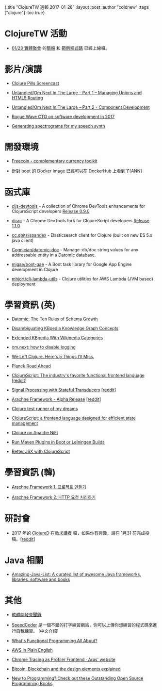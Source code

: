 {:title "ClojureTW 週報 2017-01-28"
:layout :post
:author "coldnew"
:tags  ["clojure"]
:toc true}

# ClojureTW 活動

* [01/23 實體聚會](https://www.meetup.com/Clojure-tw/events/236234639/) 的[簡報](https://lovecankill.com/talks/advanced-spec/advanced-spec.html) 和 [範例程式碼](https://github.com/cataska/spec-talks/blob/master/src/spec_talks/advanced.clj) 已經上線囉。

# 影片/演講

* [Clojure Pills Screencast](https://www.youtube.com/channel/UCH0CkLvbv6yEyrUnw9qujpQ)

* [Untangled/Om Next In The Large – Part 1 – Managing Unions and HTML5 Routing](https://www.youtube.com/watch?v=j-_itpXEo6w)

* [Untangled/Om Next In The Large – Part 2 - Component Development](https://www.youtube.com/watch?v=uxI2XVgdDBU)

* [Rogue Wave CTO on software development in 2017](https://www.youtube.com/watch?v=S1X-HUQioZM)

* [Generating spectrograms for my speech synth](https://www.youtube.com/watch?v=1VWrzvaLHMA&feature=youtu.be)

# 開發環境

* [Freecoin - complementary currency toolkit](http://freecoin.ch/)

* 針對 [boot](http://boot-clj.com) 的 Docker Image 已經可以在 [DockerHub](https://hub.docker.com/_/clojure/) 上看到了[[ANN](https://groups.google.com/forum/#!msg/clojure/dS57Po85Jjs/4ho6bbXhBAAJ)]

# 函式庫

* [cljs-devtools](https://github.com/binaryage/cljs-devtools)  -  A collection of Chrome DevTools enhancements for ClojureScript developers [Release 0.9.0](https://github.com/binaryage/cljs-devtools/releases/tag/v0.9.0)

* [dirac](https://github.com/binaryage/dirac) -  A Chrome DevTools fork for ClojureScript developers [Release 1.1.0](https://github.com/binaryage/dirac/releases/tag/v1.1.0)

* [cc.qbits/spandex](https://github.com/mpenet/spandex) - Elasticsearch client for Clojure (built on new ES 5.x java client)

* [Cognician/datomic-doc](https://github.com/Cognician/datomic-doc) -  Manage :db/doc string values for any addressable entity in a Datomic database.

* [migae/boot-gae](https://github.com/migae/boot-gae) - A Boot task library for Google App Engine development in Clojure

* [mhjort/clj-lambda-utils](https://github.com/mhjort/clj-lambda-utils) - Clojure utilities for AWS Lambda (JVM based) deployment

# 學習資訊 (英)

* [Datomic: The Ten Rules of Schema Growth](http://blog.datomic.com/2017/01/the-ten-rules-of-schema-growth.html)

* [Disambiguating KBpedia Knowledge Graph Concepts](http://fgiasson.com/blog/index.php/2017/01/24/disambiguating-kbpedia-knowledge-graph-concepts/)

* [Extended KBpedia With Wikipedia Categories](http://fgiasson.com/blog/index.php/2017/01/10/extended-kbpedia-with-wikipedia-categories/)

* [om.next: how to disable logging](http://read.klipse.tech/om-next-how-to-disable-logging/)

* [We Left Clojure. Here's 5 Things I'll Miss.](https://dev.to/appcanary/we-left-clojure-heres-5-things-ill-miss)

* [Planck Road Ahead](http://blog.fikesfarm.com/posts/2017-01-22-planck-road-ahead.html)

* [ClojureScript: The industry's favorite functional frontend language](https://sekao.net/blog/industry.html) [[reddit](https://www.reddit.com/r/Clojure/comments/5pcbmi/clojurescript_the_industrys_favorite_functional/)]

* [Signal Processing with Stateful Transducers](http://exupero.org/hazard/post/signal-processing/) [[reddit](https://www.reddit.com/r/Clojure/comments/5pb6th/signal_processing_with_stateful_transducers/)]

* [Arachne Framework - Alpha Release](http://arachne-framework.org/posts/2017/alpha-release/) [[reddit](https://www.reddit.com/r/Clojure/comments/5p8kki/arachne_alpha_release/)]

* [Clojure test runner of my dreams](https://quanttype.net/posts/2017-01-26-clojure-test-runner-of-my-dreams.html)

* [ClojureScript: a frontend language designed for efficient state management](https://medium.com/@roman01la/clojurescript-a-frontend-language-designed-for-efficient-state-management-52f145c2fee3#.vnfvori4l)

* [Clojure on Apache NiFi](https://bigsolutions.io/2017/01/03/clojure-on-apache-nifi/)

* [Run Maven Plugins in Boot or Leiningen Builds](https://bigsolutions.io/2016/12/14/run-maven-plugins-in-boot-or-leiningen-builds/)

* [Better JSX with ClojureScript](https://medium.com/@roman01la/better-jsx-with-clojurescript-3920cd4cce42#.wu13qowja)

# 學習資訊 (韓)

* [Arachne Framework 1. 프로젝트 만들기](http://clojure.kr/arachne-tutorials-creating-a-project)

* [Arachne Framework 2. HTTP 요청 처리하기](http://clojure.kr/arachne-tutorials-handling-http-requests)

# 研討會

* 2017 年的 [ClojureD](http://www.clojured.de/) 在[徵求講者](https://docs.google.com/forms/d/e/1FAIpQLSeQj3EzOYnYPoKrAueoHnETJ_yQpBmx4zrCHPQEgS1RL7P1CA/viewform?c=0&w=1) 囉，如果你有興趣，請在 1月31 前完成投稿。[[reddit](https://www.reddit.com/r/Clojure/comments/5pnzey/dutch_clojure_days_2017_update_final_call_for_rfp/)]

# Java 相關

* [Amazing-Java-List: A curated list of awesome Java frameworks, libraries, software and books](https://github.com/wtsxDev/Amazing-Java-List/)

# 其他

* [軟體開發見聞錄](https://www.gitbook.com/book/ericyeh92094/self-reflection-and-insight-for-s-w-engineering/details)

* [SpeedCoder](http://www.speedcoder.net/) 是一個不錯的打字練習網站，你可以上傳你想練習的程式碼來進行自我練習。 [[中文介紹](https://free.com.tw/speedcoder/)]

* [What's Functional Programming All About?](http://www.lihaoyi.com/post/WhatsFunctionalProgrammingAllAbout.html)

* [AWS in Plain English](https://www.expeditedssl.com/aws-in-plain-english)

* [Chrome Tracing as Profiler Frontend · Aras' website](http://aras-p.info/blog/2017/01/23/Chrome-Tracing-as-Profiler-Frontend/)

* [Bitcoin, Blockchain and the design elements explained](https://techtake.info/2016/12/18/bitcoin-blockchain-and-the-design-elements-explained/)

* [New to Programming? Check out these Outstanding Open Source Programming Books](https://www.ossblog.org/books/)